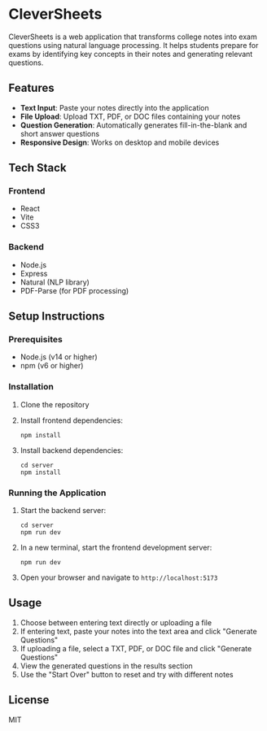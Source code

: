 # CleverSheets

CleverSheets is a web application that transforms college notes into exam questions using natural language processing. It helps students prepare for exams by identifying key concepts in their notes and generating relevant questions.

## Features

- **Text Input**: Paste your notes directly into the application
- **File Upload**: Upload TXT, PDF, or DOC files containing your notes
- **Question Generation**: Automatically generates fill-in-the-blank and short answer questions
- **Responsive Design**: Works on desktop and mobile devices

## Tech Stack

### Frontend
- React
- Vite
- CSS3

### Backend
- Node.js
- Express
- Natural (NLP library)
- PDF-Parse (for PDF processing)

## Setup Instructions

### Prerequisites
- Node.js (v14 or higher)
- npm (v6 or higher)

### Installation

1. Clone the repository

2. Install frontend dependencies:
   ```
   npm install
   ```

3. Install backend dependencies:
   ```
   cd server
   npm install
   ```

### Running the Application

1. Start the backend server:
   ```
   cd server
   npm run dev
   ```

2. In a new terminal, start the frontend development server:
   ```
   npm run dev
   ```

3. Open your browser and navigate to `http://localhost:5173`

## Usage

1. Choose between entering text directly or uploading a file
2. If entering text, paste your notes into the text area and click "Generate Questions"
3. If uploading a file, select a TXT, PDF, or DOC file and click "Generate Questions"
4. View the generated questions in the results section
5. Use the "Start Over" button to reset and try with different notes

## License

MIT
